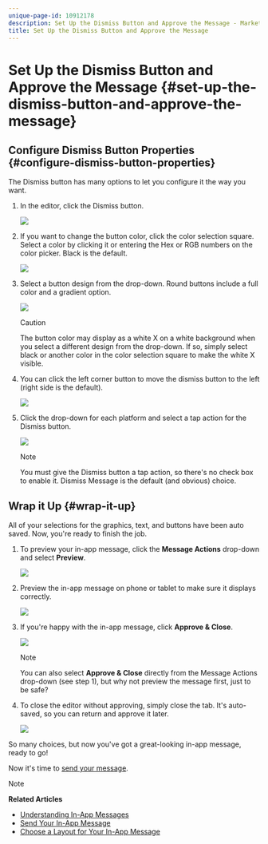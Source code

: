 ```yaml
---
unique-page-id: 10912178
description: Set Up the Dismiss Button and Approve the Message - Marketo Docs - Product Documentation
title: Set Up the Dismiss Button and Approve the Message
---
```


# Set Up the Dismiss Button and Approve the Message {#set-up-the-dismiss-button-and-approve-the-message}

## Configure Dismiss Button Properties  {#configure-dismiss-button-properties}

The Dismiss button has many options to let you configure it the way you want.

1. In the editor, click the Dismiss button.

   ![](assets/image2016-5-9-10-3a23-3a37.png)

1. If you want to change the button color, click the color selection square. Select a color by clicking it or entering the Hex or RGB numbers on the color picker. Black is the default.

   ![](assets/image2016-5-9-10-3a33-3a17.png)

1. Select a button design from the drop-down. Round buttons include a full color and a gradient option.

   ![](assets/image2016-5-9-10-3a35-3a46.png)

   >[!CAUTION]
   >
   >The button color may display as a white X on a white background when you select a different design from the drop-down. If so, simply select black or another color in the color selection square to make the white X visible.

1. You can click the left corner button to move the dismiss button to the left (right side is the default).

   ![](assets/image2016-5-9-10-3a39-3a5.png)

1. Click the drop-down for each platform and select a tap action for the Dismiss button.

   ![](assets/image2016-5-9-10-3a43-3a54.png)

   >[!NOTE]
   >
   >You must give the Dismiss button a tap action, so there's no check box to enable it. Dismiss Message is the default (and obvious) choice.

## Wrap it Up {#wrap-it-up}

All of your selections for the graphics, text, and buttons have been auto saved. Now, you're ready to finish the job.

1. To preview your in-app message, click the **Message Actions** drop-down and select **Preview**.

   ![](assets/image2016-5-9-10-3a58-3a38.png)

1. Preview the in-app message on phone or tablet to make sure it displays correctly.

   ![](assets/image2016-5-9-11-3a2-3a13.png)

1. If you're happy with the in-app message, click **Approve & Close**.

   ![](assets/image2016-5-9-11-3a8-3a52.png)

   >[!NOTE]
   >
   >You can also select **Approve & Close** directly from the Message Actions drop-down (see step 1), but why not preview the message first, just to be safe?

1. To close the editor without approving, simply close the tab. It's auto-saved, so you can return and approve it later.

   ![](assets/image2016-5-9-11-3a9-3a46.png)

So many choices, but now you've got a great-looking in-app message, ready to go!

Now it's time to [send your message](http://docs.marketo.com/display/docs/send+your+in-app+message).

>[!NOTE]
>
>**Related Articles**
>
>* [Understanding In-App Messages](../../../../product-docs/mobile-marketing/in-app-messages/understanding-in-app-messages.md)
>* [Send Your In-App Message](http://docs.marketo.com/display/docs/send+your+in-app+message)
>* [Choose a Layout for Your In-App Message](choose-a-layout-for-your-in-app-message.md)
>

